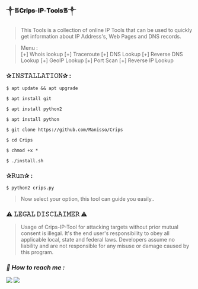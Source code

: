 ### ༒︎᯾𝐂𝐫𝐢𝐩𝐬-𝐈𝐏-𝐓𝐨𝐨𝐥𝐬᯾༒︎

> This Tools is a collection of online IP Tools that can be used to quickly get information about IP Address's, Web Pages and DNS records.  

> Menu :  
> [+] Whois lookup 
> [+] Traceroute 
> [+] DNS Lookup 
> [+] Reverse DNS Lookup 
> [+] GeoIP Lookup 
> [+] Port Scan 
> [+] Reverse IP Lookup  

### ✰𝙸𝙽𝚂𝚃𝙰𝙻𝙻𝙰𝚃𝙸𝙾𝙽✰ :
```
$ apt update && apt upgrade  
```
```
$ apt install git  
```
```
$ apt install python2  
```
```
$ apt install python  
```
```
$ git clone https://github.com/Manisso/Crips  
```
```
$ cd Crips  
```
```
$ chmod +x *  
```
```
$ ./install.sh  
```

### ✰𝚁𝚞𝚗✰ :  
```
$ python2 crips.py  
```
> Now select your option, this tool can guide you easily..

### ⚠️ 𝙻𝙴𝙶𝙰𝙻 𝙳𝙸𝚂𝙲𝙻𝙰𝙸𝙼𝙴𝚁 ⚠️ 
> Usage of Crips-IP-Tool for attacking targets without prior mutual consent is illegal. It's the end user's responsibility to obey all applicable local, state and federal laws. Developers assume no liability and are not responsible for any misuse or damage caused by this program.

<h3><b><i>📡 How to reach me :</i></b></h3>
<p align="left">
  <a href="https://github.com/Zack-sys" target="_blank"><img src="https://img.shields.io/badge/Github-Zack--sys-green?style=for-the-badge&logo=github"></a>
  <a href="https://www.instagram.com/Azealtech" target="_blank"><img src="https://img.shields.io/badge/IG-%40Azealtech-red?style=for-the-badge&logo=instagram"></a>
  

